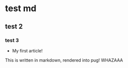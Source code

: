 ﻿
# test md

## test 2

### test 3

* My first article!

This is written in markdown, rendered into pug! WHAZAAA